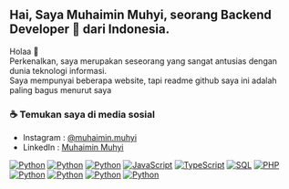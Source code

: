 <h2><strong>Hai, Saya Muhaimin Muhyi, seorang Backend Developer 🚀 dari Indonesia.</strong></h2>


<p dir="auto">Holaa 👋<br>
Perkenalkan, saya merupakan seseorang yang sangat antusias dengan dunia teknologi informasi.<br>
Saya mempunyai beberapa website, tapi readme github saya ini adalah paling bagus menurut saya<br></p>
<h3>☕ Temukan saya di media sosial</h3>
<ul>
  <li>Instagram : <a target="_blank" href="https://www.instagram.com/muhaimin.muhyi/">@muhaimin.muhyi</a></li>
  <li>LinkedIn : <a target="_blank" href="https://www.linkedin.com/in/muhaiminmuhyi">Muhaimin Muhyi</a></li>
</ul>
<p dir="auto">
<a target="_blank" rel="noopener noreferrer" href="https://camo.githubusercontent.com/c93120a8c79e8065f658adb1cbf8d08500daf68b98561b3813509d62dac6c13f/68747470733a2f2f696d672e736869656c64732e696f2f62616467652f2d4875676f2d3030303f266c6f676f3d4875676f"><img src="https://camo.githubusercontent.com/c93120a8c79e8065f658adb1cbf8d08500daf68b98561b3813509d62dac6c13f/68747470733a2f2f696d672e736869656c64732e696f2f62616467652f2d4875676f2d3030303f266c6f676f3d4875676f" alt="Python" data-canonical-src="https://img.shields.io/badge/-Hugo-000?&amp;logo=Hugo" style="max-width: 100%;"></a>
<a target="_blank" rel="noopener noreferrer" href="https://camo.githubusercontent.com/90f791c4dfcb39edc413deb0042ad8fe44ebc551a1840310f3aaae2e6a0c4159/68747470733a2f2f696d672e736869656c64732e696f2f62616467652f2d426f6f7473747261702d3030303f266c6f676f3d426f6f747374726170"><img src="https://camo.githubusercontent.com/90f791c4dfcb39edc413deb0042ad8fe44ebc551a1840310f3aaae2e6a0c4159/68747470733a2f2f696d672e736869656c64732e696f2f62616467652f2d426f6f7473747261702d3030303f266c6f676f3d426f6f747374726170" alt="Python" data-canonical-src="https://img.shields.io/badge/-Bootstrap-000?&amp;logo=Bootstrap" style="max-width: 100%;"></a>
<a target="_blank" rel="noopener noreferrer" href="https://camo.githubusercontent.com/04305678953741d5643015d7a404433eb42170001b02bbe9ff701477ec52afb5/68747470733a2f2f696d672e736869656c64732e696f2f62616467652f2d507974686f6e2d3030303f266c6f676f3d507974686f6e"><img src="https://camo.githubusercontent.com/04305678953741d5643015d7a404433eb42170001b02bbe9ff701477ec52afb5/68747470733a2f2f696d672e736869656c64732e696f2f62616467652f2d507974686f6e2d3030303f266c6f676f3d507974686f6e" alt="Python" data-canonical-src="https://img.shields.io/badge/-Python-000?&amp;logo=Python" style="max-width: 100%;"></a>
<a target="_blank" rel="noopener noreferrer" href="https://camo.githubusercontent.com/e05eaf8bb60da08c9b55036474c4e1f86a4c9ce6e3360d43cc97335309dba6b0/68747470733a2f2f696d672e736869656c64732e696f2f62616467652f2d4a6176615363726970742d3030303f266c6f676f3d4a617661536372697074"><img src="https://camo.githubusercontent.com/e05eaf8bb60da08c9b55036474c4e1f86a4c9ce6e3360d43cc97335309dba6b0/68747470733a2f2f696d672e736869656c64732e696f2f62616467652f2d4a6176615363726970742d3030303f266c6f676f3d4a617661536372697074" alt="JavaScript" data-canonical-src="https://img.shields.io/badge/-JavaScript-000?&amp;logo=JavaScript" style="max-width: 100%;"></a>
<a target="_blank" rel="noopener noreferrer" href="https://camo.githubusercontent.com/f412dbe126f71baea74585093292e4083cb6cd113b69219c66fe66ec8f1e5d89/68747470733a2f2f696d672e736869656c64732e696f2f62616467652f2d5461696c77696e642d3030303f266c6f676f3d5461696c77696e64435353"><img src="https://camo.githubusercontent.com/f412dbe126f71baea74585093292e4083cb6cd113b69219c66fe66ec8f1e5d89/68747470733a2f2f696d672e736869656c64732e696f2f62616467652f2d5461696c77696e642d3030303f266c6f676f3d5461696c77696e64435353" alt="TypeScript" data-canonical-src="https://img.shields.io/badge/-Tailwind-000?&amp;logo=TailwindCSS" style="max-width: 100%;"></a>
<a target="_blank" rel="noopener noreferrer" href="https://camo.githubusercontent.com/422b7d11cd05e19b7babf871463926d398edd865010697563273bb471c5e42bd/68747470733a2f2f696d672e736869656c64732e696f2f62616467652f2d4a6176612d3030303f266c6f676f3d4a617661"><img src="https://camo.githubusercontent.com/422b7d11cd05e19b7babf871463926d398edd865010697563273bb471c5e42bd/68747470733a2f2f696d672e736869656c64732e696f2f62616467652f2d4a6176612d3030303f266c6f676f3d4a617661" alt="SQL" data-canonical-src="https://img.shields.io/badge/-Java-000?&amp;logo=Java" style="max-width: 100%;"></a>
<a target="_blank" rel="noopener noreferrer" href="https://camo.githubusercontent.com/3a5f344717af1fa0b25064cf90a1a0d7105e022020a91dd8d1f51c0846f93ec2/68747470733a2f2f696d672e736869656c64732e696f2f62616467652f2d5048502d3030303f266c6f676f3d504850"><img src="https://camo.githubusercontent.com/3a5f344717af1fa0b25064cf90a1a0d7105e022020a91dd8d1f51c0846f93ec2/68747470733a2f2f696d672e736869656c64732e696f2f62616467652f2d5048502d3030303f266c6f676f3d504850" alt="PHP" data-canonical-src="https://img.shields.io/badge/-PHP-000?&amp;logo=PHP" style="max-width: 100%;"></a>
<a target="_blank" rel="noopener noreferrer" href="https://camo.githubusercontent.com/88cf766a2009342ae062948a5f1a72df9f58be2fa44e330c4e29f00920658125/68747470733a2f2f696d672e736869656c64732e696f2f62616467652f2d446172742d3030303f266c6f676f3d44617274"><img src="https://camo.githubusercontent.com/88cf766a2009342ae062948a5f1a72df9f58be2fa44e330c4e29f00920658125/68747470733a2f2f696d672e736869656c64732e696f2f62616467652f2d446172742d3030303f266c6f676f3d44617274" alt="Python" data-canonical-src="https://img.shields.io/badge/-Dart-000?&amp;logo=Dart" style="max-width: 100%;"></a>
<a target="_blank" rel="noopener noreferrer" href="https://camo.githubusercontent.com/467ddb9dbcc4d99c0a65bb5b13ccd876c3a55b5a3a813b4afdae56ba382dc528/68747470733a2f2f696d672e736869656c64732e696f2f62616467652f2d416e64726f69642d3030303f266c6f676f3d416e64726f6964"><img src="https://camo.githubusercontent.com/467ddb9dbcc4d99c0a65bb5b13ccd876c3a55b5a3a813b4afdae56ba382dc528/68747470733a2f2f696d672e736869656c64732e696f2f62616467652f2d416e64726f69642d3030303f266c6f676f3d416e64726f6964" alt="Python" data-canonical-src="https://img.shields.io/badge/-Android-000?&amp;logo=Android" style="max-width: 100%;"></a>
<a target="_blank" rel="noopener noreferrer" href="https://camo.githubusercontent.com/bf4d29b25aac2d234a379d3d1ab30d32e3c31b32b58504f7f5da9bf52512c8e6/68747470733a2f2f696d672e736869656c64732e696f2f62616467652f2d417263684c696e75782d3030303f266c6f676f3d417263684c696e7578"><img src="https://camo.githubusercontent.com/bf4d29b25aac2d234a379d3d1ab30d32e3c31b32b58504f7f5da9bf52512c8e6/68747470733a2f2f696d672e736869656c64732e696f2f62616467652f2d417263684c696e75782d3030303f266c6f676f3d417263684c696e7578" alt="Python" data-canonical-src="https://img.shields.io/badge/-ArchLinux-000?&amp;logo=ArchLinux" style="max-width: 100%;"></a>
<a target="_blank" rel="noopener noreferrer" href="https://camo.githubusercontent.com/1455d9028f0c98a54e54a5cf4135ae01e4f9044b317eaa62b1a24ee021dfdd1f/68747470733a2f2f696d672e736869656c64732e696f2f62616467652f2d4669676d612d3030303f266c6f676f3d4669676d61"><img src="https://camo.githubusercontent.com/1455d9028f0c98a54e54a5cf4135ae01e4f9044b317eaa62b1a24ee021dfdd1f/68747470733a2f2f696d672e736869656c64732e696f2f62616467652f2d4669676d612d3030303f266c6f676f3d4669676d61" alt="Python" data-canonical-src="https://img.shields.io/badge/-Figma-000?&amp;logo=Figma" style="max-width: 100%;"></a>
</p>
